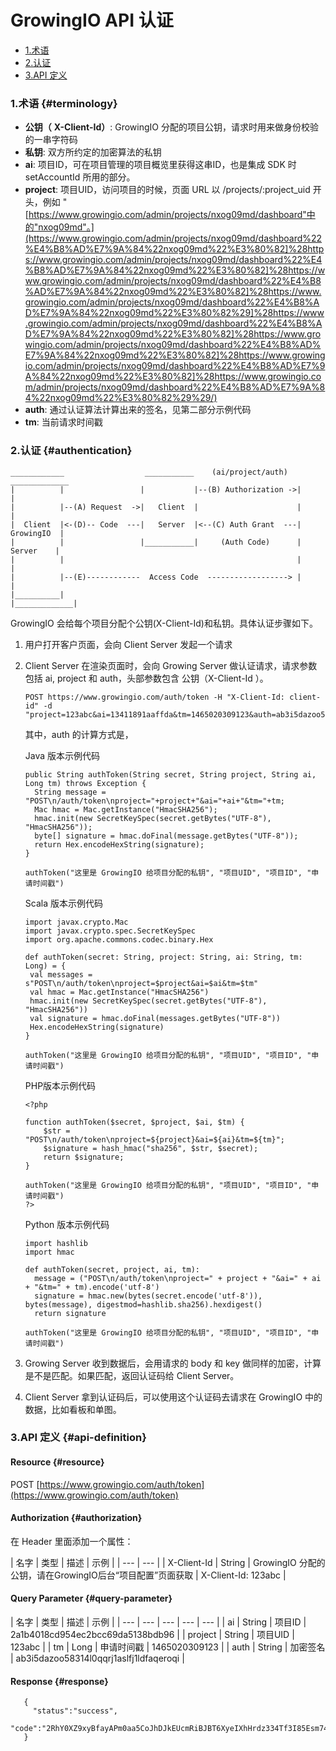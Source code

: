 # GrowingIO API 认证

* [1.术语](authentication.md#terminology)
* [2.认证](authentication.md#authentication)
* [3.API 定义](authentication.md#api-definition)

### 1.术语 {#terminology}

* **公钥（** **X-Client-Id）**: GrowingIO 分配的项目公钥，请求时用来做身份校验的一串字符码
* **私钥**: 双方所约定的加密算法的私钥
* **ai**: 项目ID，可在项目管理的项目概览里获得这串ID，也是集成 SDK 时 setAccountId 所用的部分。
* **project**: 项目UID，访问项目的时候，页面 URL 以 /projects/:project\_uid 开头，例如 "[https://www.growingio.com/admin/projects/nxog09md/dashboard"中的"nxog09md"。](https://www.growingio.com/admin/projects/nxog09md/dashboard%22%E4%B8%AD%E7%9A%84%22nxog09md%22%E3%80%82]%28https://www.growingio.com/admin/projects/nxog09md/dashboard%22%E4%B8%AD%E7%9A%84%22nxog09md%22%E3%80%82]%28https://www.growingio.com/admin/projects/nxog09md/dashboard%22%E4%B8%AD%E7%9A%84%22nxog09md%22%E3%80%82]%28https://www.growingio.com/admin/projects/nxog09md/dashboard%22%E4%B8%AD%E7%9A%84%22nxog09md%22%E3%80%82%29]%28https://www.growingio.com/admin/projects/nxog09md/dashboard%22%E4%B8%AD%E7%9A%84%22nxog09md%22%E3%80%82]%28https://www.growingio.com/admin/projects/nxog09md/dashboard%22%E4%B8%AD%E7%9A%84%22nxog09md%22%E3%80%82]%28https://www.growingio.com/admin/projects/nxog09md/dashboard%22%E4%B8%AD%E7%9A%84%22nxog09md%22%E3%80%82]%28https://www.growingio.com/admin/projects/nxog09md/dashboard%22%E4%B8%AD%E7%9A%84%22nxog09md%22%E3%80%82%29%29/)
* **auth**: 通过认证算法计算出来的签名，见第二部分示例代码
* **tm**: 当前请求时间戳

### 2.认证 {#authentication}

```text
____________                  ___________    (ai/project/auth)   _____________
|          |                 |           |--(B) Authorization ->|             |
|          |--(A) Request  ->|   Client  |                      |             |
|  Client  |<-(D)-- Code  ---|   Server  |<--(C) Auth Grant  ---|  GrowingIO  |
|          |                 |___________|     (Auth Code)      |   Server    |
|          |                                                    |             |
|          |--(E)------------  Access Code  ------------------> |             |
|__________|                                                    |_____________|
```

GrowingIO 会给每个项目分配个公钥\(X-Client-Id\)和私钥。具体认证步骤如下。

1. 用户打开客户页面，会向 Client Server 发起一个请求
2. Client Server 在渲染页面时，会向 Growing Server 做认证请求，请求参数包括 ai, project 和 auth，头部参数包含 公钥（X-Client-Id ）。

   ```text
   POST https://www.growingio.com/auth/token -H "X-Client-Id: client-id" -d "project=123abc&ai=13411891aaffda&tm=1465020309123&auth=ab3i5dazoo58314l0qqrj1aslfj1ldfaqeroqi"
   ```

   其中，auth 的计算方式是，

   Java 版本示例代码

   ```text
   public String authToken(String secret, String project, String ai, Long tm) throws Exception {
     String message = "POST\n/auth/token\nproject="+project+"&ai="+ai+"&tm="+tm;
     Mac hmac = Mac.getInstance("HmacSHA256");
     hmac.init(new SecretKeySpec(secret.getBytes("UTF-8"), "HmacSHA256"));
     byte[] signature = hmac.doFinal(message.getBytes("UTF-8"));
     return Hex.encodeHexString(signature);
   }

   authToken("这里是 GrowingIO 给项目分配的私钥", "项目UID", "项目ID", "申请时间戳")
   ```

   Scala 版本示例代码

   ```text
   import javax.crypto.Mac
   import javax.crypto.spec.SecretKeySpec
   import org.apache.commons.codec.binary.Hex

   def authToken(secret: String, project: String, ai: String, tm: Long) = {
    val messages = s"POST\n/auth/token\nproject=$project&ai=$ai&tm=$tm"
    val hmac = Mac.getInstance("HmacSHA256")
    hmac.init(new SecretKeySpec(secret.getBytes("UTF-8"), "HmacSHA256"))
    val signature = hmac.doFinal(messages.getBytes("UTF-8"))
    Hex.encodeHexString(signature)
   }

   authToken("这里是 GrowingIO 给项目分配的私钥", "项目UID", "项目ID", "申请时间戳")
   ```

   PHP版本示例代码

   ```text
   <?php

   function authToken($secret, $project, $ai, $tm) {
       $str = "POST\n/auth/token\nproject=${project}&ai=${ai}&tm=${tm}";
       $signature = hash_hmac("sha256", $str, $secret);
       return $signature;
   }

   authToken("这里是 GrowingIO 给项目分配的私钥", "项目UID", "项目ID", "申请时间戳")
   ?>
   ```

   Python 版本示例代码

   ```text
   import hashlib
   import hmac

   def authToken(secret, project, ai, tm):
     message = ("POST\n/auth/token\nproject=" + project + "&ai=" + ai + "&tm=" + tm).encode('utf-8')
     signature = hmac.new(bytes(secret.encode('utf-8')), bytes(message), digestmod=hashlib.sha256).hexdigest()
     return signature

   authToken("这里是 GrowingIO 给项目分配的私钥", "项目UID", "项目ID", "申请时间戳")
   ```

3. Growing Server 收到数据后，会用请求的 body 和 key 做同样的加密，计算是不是匹配。如果匹配，返回认证码给 Client Server。
4. Client Server 拿到认证码后，可以使用这个认证码去请求在 GrowingIO 中的数据，比如看板和单图。

### 3.API 定义 {#api-definition}

#### Resource {#resource}

POST [https://www.growingio.com/auth/token](https://www.growingio.com/auth/token)

#### Authorization {#authorization}

在 Header 里面添加一个属性：

| 名字 | 类型 | 描述 | 示例 |
| --- | --- |
| X-Client-Id | String | GrowingIO 分配的公钥，请在GrowingIO后台“项目配置”页面获取 | X-Client-Id: 123abc |

#### Query Parameter {#query-parameter}

| 名字 | 类型 | 描述 | 示例 |
| --- | --- | --- | --- | --- |
| ai | String | 项目ID | 2a1b4018cd954ec2bcc69da5138bdb96 |
| project | String | 项目UID | 123abc |
| tm | Long | 申请时间戳 | 1465020309123 |
| auth | String | 加密签名 | ab3i5dazoo58314l0qqrj1aslfj1ldfaqeroqi |

#### Response {#response}

```text
   {
     "status":"success",
     "code":"2RhY0XZ9xyBfayAPm0aa5CoJhDJkEUcmRiBJBT6XyeIXhHrdz334Tf3I85Esm74Q"
   }
```

